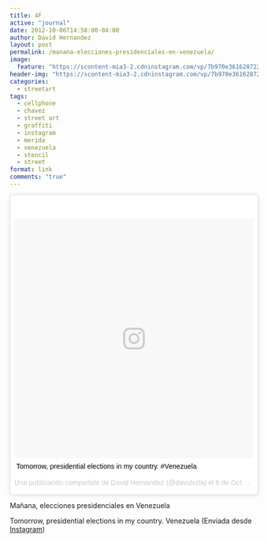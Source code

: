 ```yaml
---
title: 4F
active: "journal"
date: 2012-10-06T14:58:00-04:00
author: David Hernandez
layout: post
permalink: /manana-elecciones-presidenciales-en-venezuela/
image:
  feature: "https://scontent-mia3-2.cdninstagram.com/vp/7b970e361628722ff9098b6192ce4a98/5B8FECF9/t51.2885-15/e15/11138043_817766531611553_1530218614_n.jpg"
header-img: "https://scontent-mia3-2.cdninstagram.com/vp/7b970e361628722ff9098b6192ce4a98/5B8FECF9/t51.2885-15/e15/11138043_817766531611553_1530218614_n.jpg"
categories:
  - streetart
tags:
  - cellphone
  - chavez
  - street art
  - graffiti
  - instagram
  - merida
  - venezuela
  - stencil
  - street
format: link
comments: "true"
---
```

<blockquote class="instagram-media" data-instgrm-captioned data-instgrm-version="7" style=" background:#FFF; border:0; border-radius:3px; box-shadow:0 0 1px 0 rgba(0,0,0,0.5),0 1px 10px 0 rgba(0,0,0,0.15); margin: 1px; max-width:658px; padding:0; width:99.375%; width:-webkit-calc(100% - 2px); width:calc(100% - 2px);"><div style="padding:8px;"> <div style=" background:#F8F8F8; line-height:0; margin-top:40px; padding:50% 0; text-align:center; width:100%;"> <div style=" background:url(data:image/png;base64,iVBORw0KGgoAAAANSUhEUgAAACwAAAAsCAMAAAApWqozAAAABGdBTUEAALGPC/xhBQAAAAFzUkdCAK7OHOkAAAAMUExURczMzPf399fX1+bm5mzY9AMAAADiSURBVDjLvZXbEsMgCES5/P8/t9FuRVCRmU73JWlzosgSIIZURCjo/ad+EQJJB4Hv8BFt+IDpQoCx1wjOSBFhh2XssxEIYn3ulI/6MNReE07UIWJEv8UEOWDS88LY97kqyTliJKKtuYBbruAyVh5wOHiXmpi5we58Ek028czwyuQdLKPG1Bkb4NnM+VeAnfHqn1k4+GPT6uGQcvu2h2OVuIf/gWUFyy8OWEpdyZSa3aVCqpVoVvzZZ2VTnn2wU8qzVjDDetO90GSy9mVLqtgYSy231MxrY6I2gGqjrTY0L8fxCxfCBbhWrsYYAAAAAElFTkSuQmCC); display:block; height:44px; margin:0 auto -44px; position:relative; top:-22px; width:44px;"></div></div> <p style=" margin:8px 0 0 0; padding:0 4px;"> <a href="https://www.instagram.com/p/QcenTSQT11/" style=" color:#000; font-family:Arial,sans-serif; font-size:14px; font-style:normal; font-weight:normal; line-height:17px; text-decoration:none; word-wrap:break-word;" target="_blank">Tomorrow, presidential elections in my country. #Venezuela</a></p> <p style=" color:#c9c8cd; font-family:Arial,sans-serif; font-size:14px; line-height:17px; margin-bottom:0; margin-top:8px; overflow:hidden; padding:8px 0 7px; text-align:center; text-overflow:ellipsis; white-space:nowrap;">Una publicación compartida de David Hernandez (@davidvzla) el <time style=" font-family:Arial,sans-serif; font-size:14px; line-height:17px;" datetime="2012-10-06T14:55:34+00:00">6 de Oct de 2012 a la(s) 7:55 PDT</time></p></div></blockquote>
<script async defer src="//platform.instagram.com/en_US/embeds.js"></script>

Mañana, elecciones presidenciales en Venezuela

Tomorrow, presidential elections in my country. Venezuela (Enviada desde <a title="4F" href="http://instagram.com/p/QcenTSQT11" target="_blank">Instagram</a>)
